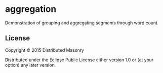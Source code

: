 # aggregation

Demonstration of grouping and aggregating segments through word count.

## License

Copyright © 2015 Distributed Masonry

Distributed under the Eclipse Public License either version 1.0 or (at
your option) any later version.
